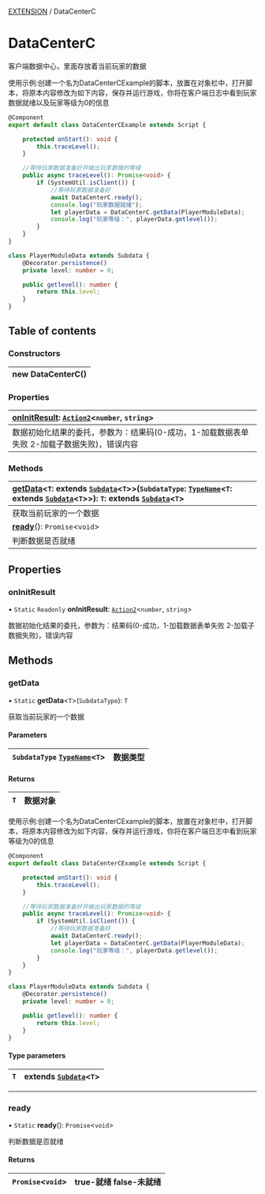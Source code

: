 [EXTENSION](../groups/Extension.EXTENSION.md) / DataCenterC

# DataCenterC <Badge type="tip" text="Class" /> <Score text="DataCenterC" />

<span class="content-big">

客户端数据中心，里面存放着当前玩家的数据

</span>

<span style="font-size: 14px;">

使用示例:创建一个名为DataCenterCExample的脚本，放置在对象栏中，打开脚本，将原本内容修改为如下内容，保存并运行游戏，你将在客户端日志中看到玩家数据就绪以及玩家等级为0的信息

</span>

```ts
@Component
export default class DataCenterCExample extends Script {

    protected onStart(): void {
        this.traceLevel();
    }

    //等待玩家数据准备好并输出玩家数据的等级
    public async traceLevel(): Promise<void> {
        if (SystemUtil.isClient()) {
            //等待玩家数据准备好
            await DataCenterC.ready();
            console.log("玩家数据就绪");
            let playerData = DataCenterC.getData(PlayerModuleData);
            console.log("玩家等级：", playerData.getlevel());
        }
    }
}

class PlayerModuleData extends Subdata {
    @Decorator.persistence()
    private level: number = 0;

    public getlevel(): number {
        return this.level;
    }
}
```

## Table of contents

### Constructors <Score text="Constructors" /> 
| **new DataCenterC**()  |
| :----- |

### Properties <Score text="Properties" /> 
| **[onInitResult](mwext.DataCenterC.md#oninitresult)**: [`Action2`](mw.Action2.md)<`number`, `string`\>  |
| :-----|
| 数据初始化结果的委托，参数为：结果码(0-成功，1-加载数据表单失败 2-加载子数据失败)，错误内容|

### Methods <Score text="Methods" /> 
| **[getData](mwext.DataCenterC.md#getdata)**<`T`: extends [`Subdata`](mwext.Subdata.md)<`T`\>\>(`SubdataType`: [`TypeName`](../interfaces/mw.TypeName.md)<`T`: extends [`Subdata`](mwext.Subdata.md)<`T`\>\>): `T`: extends [`Subdata`](mwext.Subdata.md)<`T`\>  |
| :-----|
| 获取当前玩家的一个数据|
| **[ready](mwext.DataCenterC.md#ready)**(): `Promise`<`void`\>  |
| 判断数据是否就绪|

## Properties

### onInitResult <Score text="onInitResult" /> 

▪ `Static` `Readonly` **onInitResult**: [`Action2`](mw.Action2.md)<`number`, `string`\>

数据初始化结果的委托，参数为：结果码(0-成功，1-加载数据表单失败 2-加载子数据失败)，错误内容

## Methods

### getData <Score text="getData" /> 

• `Static` **getData**<`T`\>(`SubdataType`): `T` <Badge type="tip" text="client" />

获取当前玩家的一个数据

#### Parameters

| `SubdataType` [`TypeName`](../interfaces/mw.TypeName.md)<`T`\> |  数据类型 |
| :------ | :------ |

#### Returns

| `T` | 数据对象 |
| :------ | :------ |


<span style="font-size: 14px;">

使用示例:创建一个名为DataCenterCExample的脚本，放置在对象栏中，打开脚本，将原本内容修改为如下内容，保存并运行游戏，你将在客户端日志中看到玩家等级为0的信息

</span>

```ts
@Component
export default class DataCenterCExample extends Script {

    protected onStart(): void {
        this.traceLevel();
    }

    //等待玩家数据准备好并输出玩家数据的等级
    public async traceLevel(): Promise<void> {
        if (SystemUtil.isClient()) {
            //等待玩家数据准备好
            await DataCenterC.ready();
            let playerData = DataCenterC.getData(PlayerModuleData);
            console.log("玩家等级：", playerData.getlevel());
        }
    }
}

class PlayerModuleData extends Subdata {
    @Decorator.persistence()
    private level: number = 0;

    public getlevel(): number {
        return this.level;
    }
}
```

#### Type parameters

| `T` | extends [`Subdata`](mwext.Subdata.md)<`T`\> |
| :------ | :------ |

___

### ready <Score text="ready" /> 

• `Static` **ready**(): `Promise`<`void`\> <Badge type="tip" text="client" />

判断数据是否就绪

#### Returns

| `Promise`<`void`\> | true-就绪 false-未就绪 |
| :------ | :------ |

